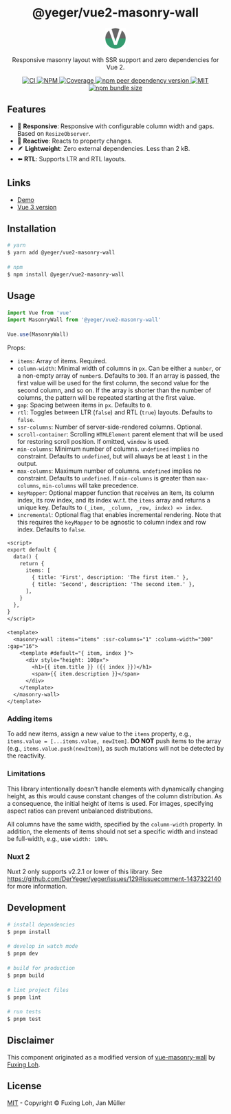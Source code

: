 <h1 align="center">@yeger/vue2-masonry-wall</h1>

<p align="center">
  <img src="https://github.com/DerYeger/yeger/raw/main/docs/vue2-masonry-wall-docs/public/logo.png" alt="Logo" width="48px" height="48px">
</p>

<p align="center">
  Responsive masonry layout with SSR support and zero dependencies for Vue 2.
</p>

<p align="center">
  <a href="https://github.com/DerYeger/yeger/actions/workflows/ci.yml">
    <img alt="CI" src="https://img.shields.io/github/actions/workflow/status/DerYeger/yeger/ci.yml?branch=main&label=ci&logo=github&color=#4DC71F">
  </a>
  <a href="https://www.npmjs.com/package/@yeger/vue2-masonry-wall">
    <img alt="NPM" src="https://img.shields.io/npm/v/@yeger/vue2-masonry-wall?logo=npm">
  </a>
  <a href="https://app.codecov.io/gh/DerYeger/yeger/tree/main/packages/vue2-masonry-wall">
    <img alt="Coverage" src="https://codecov.io/gh/DerYeger/yeger/branch/main/graph/badge.svg?token=DjcvNlg4hd&flag=vue2-masonry-wall">
  </a>
  <a href="https://www.npmjs.com/package/vue">
    <img alt="npm peer dependency version" src="https://img.shields.io/npm/dependency-version/@yeger/vue2-masonry-wall/peer/vue">
  </a>
  <a href="https://opensource.org/licenses/MIT">
    <img alt="MIT" src="https://img.shields.io/npm/l/@yeger/vue2-masonry-wall?color=%234DC71F">
  </a>
  <a href="https://bundlephobia.com/package/@yeger/vue2-masonry-wall">
    <img alt="npm bundle size" src="https://img.shields.io/bundlephobia/minzip/@yeger/vue2-masonry-wall">
  </a>
</p>

## Features

- 📱 **Responsive**: Responsive with configurable column width and gaps. Based on `ResizeObserver`.
- 🔁 **Reactive**: Reacts to property changes.
- 🪶 **Lightweight**: Zero external dependencies. Less than 2 kB.
- ⬅️ **RTL**: Supports LTR and RTL layouts.

## Links

- [Demo](https://vue2-masonry-wall.yeger.eu/)
- [Vue 3 version](https://github.com/DerYeger/yeger/tree/main/packages/vue-masonry-wall)

## Installation

```bash
# yarn
$ yarn add @yeger/vue2-masonry-wall

# npm
$ npm install @yeger/vue2-masonry-wall
```

## Usage

```typescript
import Vue from 'vue'
import MasonryWall from '@yeger/vue2-masonry-wall'

Vue.use(MasonryWall)
```

Props:

- `items`: Array of items. Required.
- `column-width`: Minimal width of columns in `px`. Can be either a `number`, or a non-empty array of `number`s. Defaults to `300`. If an array is passed, the first value will be used for the first column, the second value for the second column, and so on. If the array is shorter than the number of columns, the pattern will be repeated starting at the first value.
- `gap`: Spacing between items in `px`. Defaults to `0`.
- `rtl`: Toggles between LTR (`false`) and RTL (`true`) layouts. Defaults to `false`.
- `ssr-columns`: Number of server-side-rendered columns. Optional.
- `scroll-container`: Scrolling `HTMLElement` parent element that will be used for restoring scroll position. If omitted, `window` is used.
- `min-columns`: Minimum number of columns. `undefined` implies no constraint. Defaults to `undefined`, but will always be at least `1` in the output.
- `max-columns`: Maximum number of columns. `undefined` implies no constraint. Defaults to `undefined`. If `min-columns` is greater than `max-columns`, `min-columns` will take precedence.
- `keyMapper`: Optional mapper function that receives an item, its column index, its row index, and its index w.r.t. the `items` array and returns a unique key. Defaults to `(_item, _column, _row, index) => index`.
- `incremental`: Optional flag that enables incremental rendering. Note that this requires the `keyMapper` to be agnostic to column index and row index. Defaults to `false`.

```vue
<script>
export default {
  data() {
    return {
      items: [
        { title: 'First', description: 'The first item.' },
        { title: 'Second', description: 'The second item.' },
      ],
    }
  },
}
</script>

<template>
  <masonry-wall :items="items" :ssr-columns="1" :column-width="300" :gap="16">
    <template #default="{ item, index }">
      <div style="height: 100px">
        <h1>{{ item.title }} ({{ index }})</h1>
        <span>{{ item.description }}</span>
      </div>
    </template>
  </masonry-wall>
</template>
```

### Adding items

To add new items, assign a new value to the `items` property, e.g., `items.value = [...items.value, newItem]`.
**DO NOT** push items to the array (e.g., `items.value.push(newItem)`), as such mutations will not be detected by the reactivity.

### Limitations

This library intentionally doesn't handle elements with dynamically changing height, as this would cause constant changes of the column distribution.
As a consequence, the initial height of items is used.
For images, specifying aspect ratios can prevent unbalanced distributions.

All columns have the same width, specified by the `column-width` property.
In addition, the elements of items should not set a specific width and instead be full-width, e.g., use `width: 100%`.

### Nuxt 2

Nuxt 2 only supports v2.2.1 or lower of this library.
See <https://github.com/DerYeger/yeger/issues/129#issuecomment-1437322140> for more information.

## Development

```bash
# install dependencies
$ pnpm install

# develop in watch mode
$ pnpm dev

# build for production
$ pnpm build

# lint project files
$ pnpm lint

# run tests
$ pnpm test
```

## Disclaimer

This component originated as a modified version of [vue-masonry-wall](https://github.com/fuxingloh/vue-masonry-wall) by [Fuxing Loh](https://github.com/fuxingloh).

## License

[MIT](https://github.com/DerYeger/yeger/blob/main/packages/vue2-masonry-wall/LICENSE) - Copyright &copy; Fuxing Loh, Jan Müller

